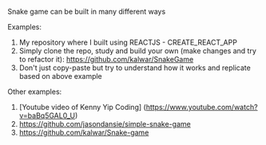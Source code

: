 Snake game can be built in many different ways

Examples:

1. My repository where I built using REACTJS - CREATE_REACT_APP
2. Simply clone the repo, study and build your own (make changes and try to refactor it): https://github.com/kalwar/SnakeGame
3. Don't just copy-paste but try to understand how it works and replicate based on above example

Other examples:

1. [Youtube video of Kenny Yip Coding] (https://www.youtube.com/watch?v=baBq5GAL0_U)
2. https://github.com/jasondansie/simple-snake-game
3. https://github.com/kalwar/Snake-game

